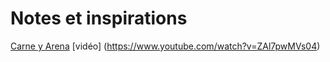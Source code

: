 # Notes et inspirations
[Carne y Arena](https://carne-y-arena.com/fr) [vidéo] (https://www.youtube.com/watch?v=ZAl7pwMVs04)
